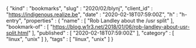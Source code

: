 {
  "kind" : "bookmarks",
  "slug" : "2020/02/blynj",
  "client_id" : "https://indigenous.realize.be",
  "date" : "2020-02-18T07:59:00Z",
  "h" : "h-entry",
  "properties" : {
    "name" : [ "Rob Landley about the /usr split" ],
    "bookmark-of" : [ "https://blog.w1r3.net/2018/01/06/rob-landley-about-usr-split.html" ],
    "published" : [ "2020-02-18T07:59:00Z" ],
    "category" : [ "linux", "unix" ]
  },
  "tags" : [ "linux", "unix" ]
}
